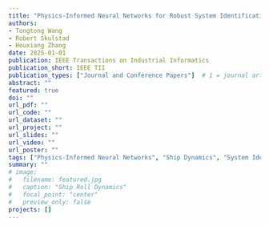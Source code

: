 ```yaml
---
title: "Physics-Informed Neural Networks for Robust System Identification of Ship Roll Dynamics with Noise Resilience"
authors:
- Tongtong Wang
- Robert Skulstad
- Houxiang Zhang
date: 2025-01-01
publication: IEEE Transactions on Industrial Informatics
publication_short: IEEE TII
publication_types: ["Journal and Conference Papers"]  # 1 = journal article
abstract: ""
featured: true
doi: ""
url_pdf: ""
url_code: ""
url_dataset: ""
url_project: ""
url_slides: ""
url_video: ""
url_poster: ""
tags: ["Physics-Informed Neural Networks", "Ship Dynamics", "System Identification"]
summary: ""
# image:
#   filename: featured.jpg
#   caption: "Ship Roll Dynamics"
#   focal_point: "center"
#   preview_only: false
projects: []
---
```

